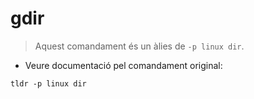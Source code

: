 # gdir

> Aquest comandament és un àlies de `-p linux dir`.

- Veure documentació pel comandament original:

`tldr -p linux dir`

